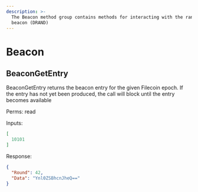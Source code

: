 ```yaml
---
description: >-
  The Beacon method group contains methods for interacting with the random
  beacon (DRAND)
---
```


# Beacon

## BeaconGetEntry

BeaconGetEntry returns the beacon entry for the given Filecoin epoch. If the entry has not yet been produced, the call will block until the entry becomes available

Perms: read

Inputs:


```json
[
  10101
]
```

Response:


```json
{
  "Round": 42,
  "Data": "Ynl0ZSBhcnJheQ=="
}
```
